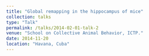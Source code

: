```yaml
---
title: "Global remapping in the hippocampus of mice"
collection: talks
type: "Talk"
permalink: /talks/2014-02-01-talk-2
venue: "School on Collective Animal Behavior, ICTP."
date: 2014-11-20
location: "Havana, Cuba"
---
```

